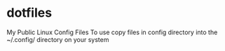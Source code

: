 # dotfiles
My Public Linux Config Files
To use copy files in config directory into the ~/.config/ directory on your system

